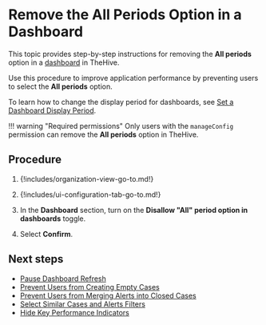 # Remove the All Periods Option in a Dashboard

This topic provides step-by-step instructions for removing the **All periods** option in a [dashboard](../../../analyst-corner/dashboard/about-dashboards.md) in TheHive.

Use this procedure to improve application performance by preventing users to select the **All periods** option.

To learn how to change the display period for dashboards, see [Set a Dashboard Display Period](../../../analyst-corner/dashboard/set-dashboard-display-period.md).

!!! warning "Required permissions"
    Only users with the `manageConfig` permission can remove the **All periods** option in TheHive.

<h2>Procedure</h2>

1. {!includes/organization-view-go-to.md!}

2. {!includes/ui-configuration-tab-go-to.md!}

3. In the **Dashboard** section, turn on the **Disallow "All" period option in dashboards** toggle.

4. Select **Confirm**.

<h2>Next steps</h2>

* [Pause Dashboard Refresh](pause-dashboard-refresh.md)
* [Prevent Users from Creating Empty Cases](prevent-creating-empty-cases.md)
* [Prevent Users from Merging Alerts into Closed Cases](prevent-merging-alerts-into-closed-cases.md)
* [Select Similar Cases and Alerts Filters](select-similar-cases-alerts-filters.md)
* [Hide Key Performance Indicators](hide-key-performance-indicators.md)